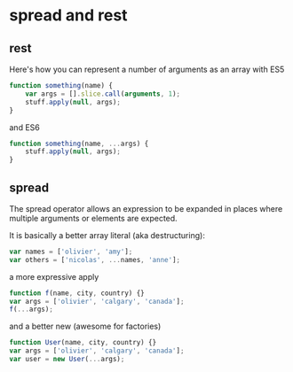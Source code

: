 # spread and rest

## rest

Here's how you can represent a number of arguments as an array with ES5

```js
function something(name) {
	var args = [].slice.call(arguments, 1);
	stuff.apply(null, args);
}
```

and ES6

```js
function something(name, ...args) {
	stuff.apply(null, args);
}
```

## spread

The spread operator allows an expression to be expanded in places where multiple arguments or elements are expected.

It is basically a better array literal (aka destructuring):

```js
var names = ['olivier', 'amy'];
var others = ['nicolas', ...names, 'anne'];
```

a more expressive apply

```js
function f(name, city, country) {}
var args = ['olivier', 'calgary', 'canada'];
f(...args);
```

and a better new (awesome for factories)

```js
function User(name, city, country) {}
var args = ['olivier', 'calgary', 'canada'];
var user = new User(...args);
```
